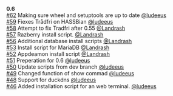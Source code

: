**0.6**  
[#62](https://github.com/home-assistant/hassbian-scripts/pull/62) Making sure wheel and setuptools are up to date [@ludeeus](https://github.com/ludeeus)  
[#59](https://github.com/home-assistant/hassbian-scripts/pull/59) Fiexes Trådfri on HASSBian [@ludeeus](https://github.com/ludeeus)  
[#58](https://github.com/home-assistant/hassbian-scripts/pull/58) Attempt to fix Tradfri after 0.55 [@Landrash](https://github.com/Landrash)  
[#57](https://github.com/home-assistant/hassbian-scripts/pull/57) Razberry install script. [@Landrash](https://github.com/Landrash)  
[#56](https://github.com/home-assistant/hassbian-scripts/pull/56) Additional database install scripts [@Landrash](https://github.com/Landrash)  
[#53](https://github.com/home-assistant/hassbian-scripts/pull/53) Install script for MariaDB [@Landrash](https://github.com/Landrash)  
[#52](https://github.com/home-assistant/hassbian-scripts/pull/52) Appdeamon install script [@Landrash](https://github.com/Landrash)  
[#51](https://github.com/home-assistant/hassbian-scripts/pull/51) Preperation for 0.6 [@ludeeus](https://github.com/ludeeus)  
[#50](https://github.com/home-assistant/hassbian-scripts/pull/50) Update scripts from dev branch [@ludeeus](https://github.com/ludeeus)  
[#49](https://github.com/home-assistant/hassbian-scripts/pull/49) Changed function of show commad [@ludeeus](https://github.com/ludeeus)  
[#48](https://github.com/home-assistant/hassbian-scripts/pull/48) Support for duckdns [@ludeeus](https://github.com/ludeeus)  
[#46](https://github.com/home-assistant/hassbian-scripts/pull/46) Added installation script for an web terminal. [@ludeeus](https://github.com/ludeeus)  
  
